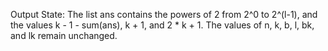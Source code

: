 Output State: The list ans contains the powers of 2 from 2^0 to 2^(l-1), and the values k - 1 - sum(ans), k + 1, and 2 * k + 1. The values of n, k, b, l, bk, and lk remain unchanged.